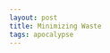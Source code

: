 ```yaml
---
layout: post
title: Minimizing Waste
tags: apocalypse
---
```

<!-- My four year old son should have a 529 fund by now right?
The tax incentives are good but not exactly jaw-dropping.  You can
-->


<!-- we should destroy mosquitoes -->

<!-- we should also destroy men -->

<!-- we should destroy all humans -->

<!-- no worries, we've already figured it out.  Global warming -->

<!-- fuck. Mosquitoes will flourish -->

<!-- Shit we need to reverse some of this CO2 stuff -->

<!-- We can't seem to cooperate because we are in a game of prisoner's dilemma -->

<!-- Coal/gas are too cheap because it's not paying for externalities.  Also, having it around and not burning it is like leaving a marshmallow on a table and asking a kid not to eat it.  It's just not reasonable. -->

<!-- There seems to be this space race 2.0 thing going on, maybe that could be useful -->

<!-- IDEA: We burn the coal in space and carry the energy home until we exhaust our coal supply.
Wait how do we burn it? There is no air in space.  -->

<!-- QUESTION: Why not just do solar then? -->

<!-- ANSWER: This way we get double impact.  1) same amount of green energy provided 2) and now there is less coal to burn, eventually the cost of coal will rise due to falling supply, and then solar will be super lucrative, and we switch to solar. Also, this puts you on the good side of big oil and gas -->

<!-- we need batteries.  Kinetic energy? -->

<!-- cows, we should grow them, no more methane -->

<!-- still too many ppl eating burgers, and then the ppl start farting.  How do we control the population? -->

<!-- IDEA: We do the same thing we do to the mosquitoes, except it will be to random humans -->

<!-- IDEA: We make a TV show, much like teen mom, but now it's just normal moms, and dads as well -->

<!-- Also, Education??? -->

<!-- Yay, now there is less ppl, less cows, no more burning shit -->

<!-- Meaning? Art? Thinking? -->

<!-- the men will probably be less rapey. Maybe we can spare destroying humans -->

<!-- and we can finally focus on what's important.[something totally not important here] -->
